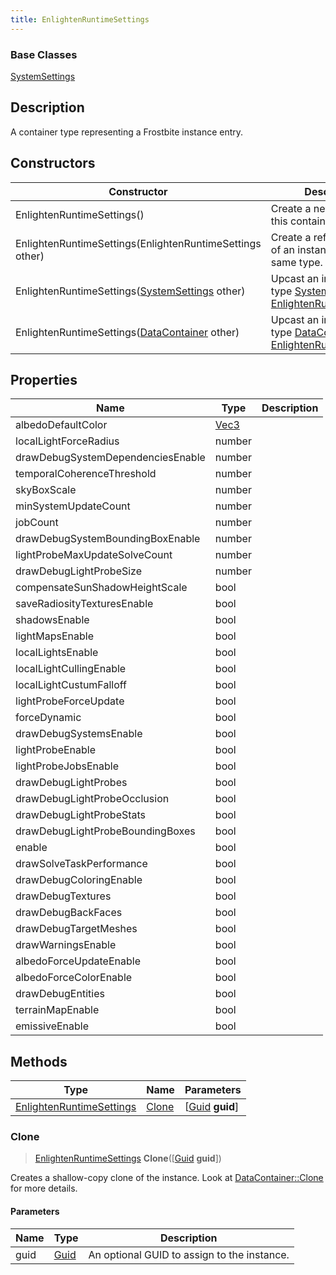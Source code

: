 ```yaml
---
title: EnlightenRuntimeSettings
---
```

### Base Classes

[SystemSettings](/vext/ref/fb/systemsettings/)

## Description

A container type representing a Frostbite instance entry.

## Constructors

| Constructor                                                                         | Description                                                                                                                             |
| ----------------------------------------------------------------------------------- | --------------------------------------------------------------------------------------------------------------------------------------- |
| EnlightenRuntimeSettings()                                                          | Create a new instance of this container type.                                                                                           |
| EnlightenRuntimeSettings(EnlightenRuntimeSettings other)                            | Create a reference copy of an instance of the same type.                                                                                |
| EnlightenRuntimeSettings([SystemSettings](/vext/ref/fb/systemsettings/) other)                    | Upcast an instance of type [SystemSettings](/vext/ref/fb/systemsettings/) to [EnlightenRuntimeSettings](/vext/ref/fb/enlightenruntimesettings/).                    |
| EnlightenRuntimeSettings([DataContainer](/vext/ref/shared/class/datacontainer) other) | Upcast an instance of type [DataContainer](/vext/ref/shared/class/datacontainer) to [EnlightenRuntimeSettings](/vext/ref/fb/enlightenruntimesettings/). |

## Properties

| Name                              | Type                              | Description |
| --------------------------------- | --------------------------------- | ----------- |
| albedoDefaultColor                | [Vec3](/vext/ref/shared/class/vec3) |             |
| localLightForceRadius             | number                            |             |
| drawDebugSystemDependenciesEnable | number                            |             |
| temporalCoherenceThreshold        | number                            |             |
| skyBoxScale                       | number                            |             |
| minSystemUpdateCount              | number                            |             |
| jobCount                          | number                            |             |
| drawDebugSystemBoundingBoxEnable  | number                            |             |
| lightProbeMaxUpdateSolveCount     | number                            |             |
| drawDebugLightProbeSize           | number                            |             |
| compensateSunShadowHeightScale    | bool                              |             |
| saveRadiosityTexturesEnable       | bool                              |             |
| shadowsEnable                     | bool                              |             |
| lightMapsEnable                   | bool                              |             |
| localLightsEnable                 | bool                              |             |
| localLightCullingEnable           | bool                              |             |
| localLightCustumFalloff           | bool                              |             |
| lightProbeForceUpdate             | bool                              |             |
| forceDynamic                      | bool                              |             |
| drawDebugSystemsEnable            | bool                              |             |
| lightProbeEnable                  | bool                              |             |
| lightProbeJobsEnable              | bool                              |             |
| drawDebugLightProbes              | bool                              |             |
| drawDebugLightProbeOcclusion      | bool                              |             |
| drawDebugLightProbeStats          | bool                              |             |
| drawDebugLightProbeBoundingBoxes  | bool                              |             |
| enable                            | bool                              |             |
| drawSolveTaskPerformance          | bool                              |             |
| drawDebugColoringEnable           | bool                              |             |
| drawDebugTextures                 | bool                              |             |
| drawDebugBackFaces                | bool                              |             |
| drawDebugTargetMeshes             | bool                              |             |
| drawWarningsEnable                | bool                              |             |
| albedoForceUpdateEnable           | bool                              |             |
| albedoForceColorEnable            | bool                              |             |
| drawDebugEntities                 | bool                              |             |
| terrainMapEnable                  | bool                              |             |
| emissiveEnable                    | bool                              |             |

## Methods

| Type                                                 | Name            | Parameters                                     |
| ---------------------------------------------------- | --------------- | ---------------------------------------------- |
| [EnlightenRuntimeSettings](/vext/ref/fb/enlightenruntimesettings/) | [Clone](#clone) | \[[Guid](/vext/ref/shared/class/guid) **guid**\] |

### Clone

> [EnlightenRuntimeSettings](/vext/ref/fb/enlightenruntimesettings/) **Clone**(\[[Guid](/vext/ref/shared/class/guid) **guid**\])

Creates a shallow-copy clone of the instance. Look at [DataContainer::Clone](/vext/ref/shared/class/datacontainer#clone) for more details.

#### Parameters

| Name | Type         | Description                                 |
| ---- | ------------ | ------------------------------------------- |
| guid | [Guid](/vext/ref/shared/class/guid/) | An optional GUID to assign to the instance. |
